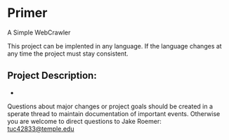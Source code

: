 Primer
======

A Simple WebCrawler

This project can be implented in any language. If the language changes at any time the project must stay consistent.

Project Description:
  -
  -
  
Questions about major changes or project goals should be created in a sperate thread to maintain documentation of important events. Otherwise you are welcome to direct questions to Jake Roemer: tuc42833@temple.edu
